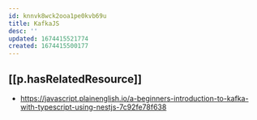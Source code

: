 ```yaml
---
id: knnvk8wck2ooa1pe0kvb69u
title: KafkaJS
desc: ''
updated: 1674415521774
created: 1674415500177
---
```


## [[p.hasRelatedResource]]

- https://javascript.plainenglish.io/a-beginners-introduction-to-kafka-with-typescript-using-nestjs-7c92fe78f638